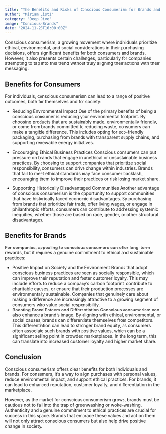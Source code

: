 ```yaml
---
title: "The Benefits and Risks of Conscious Consumerism for Brands and Consumers"
author: "Miriam Listì"
category: "Deep Dive"
image: "Concious-Brands"
date: "2024-11-28T16:00:00Z"
---
```


Conscious consumerism, a growing movement where individuals prioritize ethical, environmental, and social considerations in their purchasing decisions, offers significant benefits for both consumers and brands. 
However, it also presents certain challenges, particularly for companies attempting to tap into this trend without truly aligning their actions with their messaging.

## Benefits for Consumers

For individuals, conscious consumerism can lead to a range of positive outcomes, both for themselves and for society:

- Reducing Environmental Impact One of the primary benefits of being a conscious consumer is reducing your environmental footprint. 
By choosing products that are sustainably made, environmentally friendly, or come from brands committed to reducing waste, consumers can make a tangible difference. This includes opting for eco-friendly packaging, purchasing from brands with transparent supply chains, and supporting renewable energy initiatives.

- Encouraging Ethical Business Practices Conscious consumers can put pressure on brands that engage in unethical or unsustainable business practices. By choosing to support companies that prioritize social responsibility, consumers can drive change within industries. 
Brands that fail to meet ethical standards may face consumer backlash, encouraging them to improve their practices or risk losing market share.
- Supporting Historically Disadvantaged Communities Another advantage of conscious consumerism is the opportunity to support communities that have historically faced economic disadvantages. 
By purchasing from brands that prioritize fair trade, offer living wages, or engage in philanthropic efforts, consumers can contribute to addressing systemic inequities, whether those are based on race, gender, or other structural disadvantages.

## Benefits for Brands

For companies, appealing to conscious consumers can offer long-term rewards, but it requires a genuine commitment to ethical and sustainable practices:

- Positive Impact on Society and the Environment Brands that adopt conscious business practices are seen as socially responsible, which can improve their reputation and foster customer loyalty. 
This may include efforts to reduce a company’s carbon footprint, contribute to charitable causes, or ensure that their production processes are environmentally sustainable. Companies that genuinely care about making a difference are increasingly attractive to a growing segment of consumers who value social responsibility.
- Boosting Brand Esteem and Differentiation Conscious consumerism can also enhance a brand’s image. By aligning with ethical, environmental, or social causes, brands can differentiate themselves from competitors. 
This differentiation can lead to stronger brand equity, as consumers often associate such brands with positive values, which can be a significant selling point in crowded marketplaces. In the long term, this can translate into increased customer loyalty and higher market share.

## Conclusion

Conscious consumerism offers clear benefits for both individuals and brands. For consumers, it’s a way to align purchases with personal values, reduce environmental impact, and support ethical practices. For brands, it can lead to enhanced reputation, customer loyalty, and differentiation in the marketplace. 

However, as the market for conscious consumerism grows, brands must be cautious not to fall into the trap of greenwashing or woke-washing. Authenticity and a genuine commitment to ethical practices are crucial for success in this space. Brands that embrace these values and act on them will not only attract conscious consumers but also help drive positive change in society.

